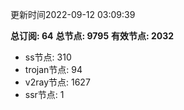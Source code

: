 更新时间2022-09-12 03:09:39

**总订阅: 64**
**总节点: 9795**
**有效节点: 2032**
- ss节点: 310
- trojan节点: 94
- v2ray节点: 1627
- ssr节点: 1
